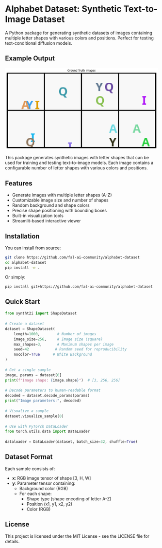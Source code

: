 # Alphabet Dataset: Synthetic Text-to-Image Dataset

A Python package for generating synthetic datasets of images containing multiple letter shapes with various colors and positions. Perfect for testing text-conditional diffusion models.

## Example Output

<p align="center">
  <img src="content/output.png" alt="Example of generated images">
</p>

This package generates synthetic images with letter shapes that can be used for training and testing text-to-image models. Each image contains a configurable number of letter shapes with various colors and positions.


## Features

- Generate images with multiple letter shapes (A-Z)
- Customizable image size and number of shapes
- Random background and shape colors
- Precise shape positioning with bounding boxes
- Built-in visualization tools
- Streamlit-based interactive viewer

## Installation

You can install from source:

```bash
git clone https://github.com/fal-ai-community/alphabet-dataset
cd alphabet-dataset
pip install -e .
```

Or simply:

```bash
pip install git+https://github.com/fal-ai-community/alphabet-dataset
```

## Quick Start

```python
from syntht2i import ShapeDataset

# Create a dataset
dataset = ShapeDataset(
    length=1000,        # Number of images
    image_size=256,     # Image size (square)
    max_shapes=3,       # Maximum shapes per image
    seed=42            # Random seed for reproducibility
    nocolor=True      # White Background
)

# Get a single sample
image, params = dataset[0]
print(f"Image shape: {image.shape}")  # [3, 256, 256]

# Decode parameters to human-readable format
decoded = dataset.decode_params(params)
print("Image parameters:", decoded)

# Visualize a sample
dataset.visualize_sample(0)

# Use with PyTorch DataLoader
from torch.utils.data import DataLoader

dataloader = DataLoader(dataset, batch_size=32, shuffle=True)
```

## Dataset Format

Each sample consists of:

- **x**: RGB image tensor of shape [3, H, W]
- **y**: Parameter tensor containing:
  - Background color (RGB)
  - For each shape:
    - Shape type (shape encoding of letter A-Z)
    - Position (x1, y1, x2, y2)
    - Color (RGB)

## License

This project is licensed under the MIT License - see the LICENSE file for details.
